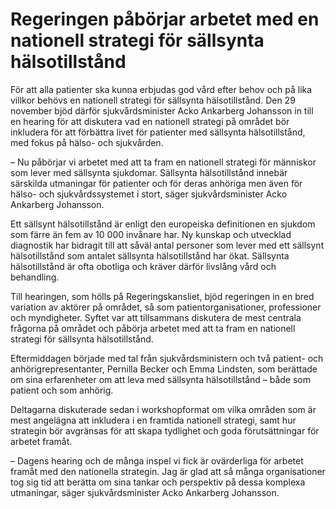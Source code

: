 # Regeringen påbörjar arbetet med en nationell strategi för sällsynta hälsotillstånd

För att alla patienter ska kunna erbjudas god vård efter behov och på lika villkor behövs en nationell strategi för sällsynta hälsotillstånd. Den 29 november bjöd därför sjukvårdsminister Acko Ankarberg Johansson in till en hearing för att diskutera vad en nationell strategi på området bör inkludera för att förbättra livet för patienter med sällsynta hälsotillstånd, med fokus på hälso\- och sjukvården.


– Nu påbörjar vi arbetet med att ta fram en nationell strategi för människor som lever med sällsynta sjukdomar. Sällsynta hälsotillstånd innebär särskilda utmaningar för patienter och för deras anhöriga men även för hälso\- och sjukvårdssystemet i stort, säger sjukvårdsminister Acko Ankarberg Johansson.

Ett sällsynt hälsotillstånd är enligt den europeiska definitionen en sjukdom som färre än fem av 10 000 invånare har. Ny kunskap och utvecklad diagnostik har bidragit till att såväl antal personer som lever med ett sällsynt hälsotillstånd som antalet sällsynta hälsotillstånd har ökat. Sällsynta hälsotillstånd är ofta obotliga och kräver därför livslång vård och behandling.

Till hearingen, som hölls på Regeringskansliet, bjöd regeringen in en bred variation av aktörer på området, så som patientorganisationer, professioner och myndigheter. Syftet var att tillsammans diskutera de mest centrala frågorna på området och påbörja arbetet med att ta fram en nationell strategi för sällsynta hälsotillstånd.

Eftermiddagen började med tal från sjukvårdsministern och två patient\- och anhörigrepresentanter, Pernilla Becker och Emma Lindsten, som berättade om sina erfarenheter om att leva med sällsynta hälsotillstånd – både som patient och som anhörig.

Deltagarna diskuterade sedan i workshopformat om vilka områden som är mest angelägna att inkludera i en framtida nationell strategi, samt hur strategin bör avgränsas för att skapa tydlighet och goda förutsättningar för arbetet framåt.

– Dagens hearing och de många inspel vi fick är ovärderliga för arbetet framåt med den nationella strategin. Jag är glad att så många organisationer tog sig tid att berätta om sina tankar och perspektiv på dessa komplexa utmaningar, säger sjukvårdsminister Acko Ankarberg Johansson.

